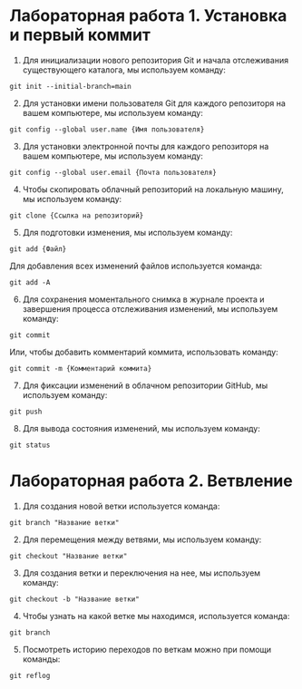 # Лабораторная работа 1. Установка и первый коммит

1. Для инициализации нового репозитория Git и начала отслеживания существующего каталога, мы используем команду:

`git init --initial-branch=main`

2. Для установки имени пользователя Git для каждого репозиторя на вашем компьютере, мы используем команду:

`git config --global user.name {Имя пользователя}`

3. Для установки электронной почты для каждого репозиторя на вашем компьютере, мы используем команду:

`git config --global user.email {Почта пользователя}`

4. Чтобы скопировать облачный репозиторий на локальную машину, мы используем команду:

`git clone {Ссылка на репозиторий}`

5. Для подготовки изменения, мы используем команду:

`git add {Файл}` 

Для добавления всех изменений файлов используется команда:

`git add -A`

6. Для сохранения моментального снимка в журнале проекта и завершения процесса отслеживания изменений, мы используем команду:

`git commit`

Или, чтобы добавить комментарий коммита, использовать команду:

`git commit -m {Комментарий коммита}`

7. Для фиксации изменений в облачном репозитории GitHub, мы используем команду:

`git push`

8. Для вывода состояния изменений, мы используем команду:

`git status`

# Лабораторная работа 2. Ветвление

1. Для создания новой ветки используется команда:

`git branch "Название ветки"`

2. Для перемещения между ветвями, мы используем команду:

`git checkout "Название ветки"`

3. Для создания ветки и переключения на нее, мы используем команду:

`git checkout -b "Название ветки"`

4. Чтобы узнать на какой ветке мы находимся, используется команда:

`git branch`

5. Посмотреть историю переходов по веткам можно при помощи команды:

`git reflog`


